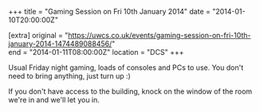+++
title = "Gaming Session on Fri 10th January 2014"
date = "2014-01-10T20:00:00Z"

[extra]
original = "https://uwcs.co.uk/events/gaming-session-on-fri-10th-january-2014-1474489088456/"    
end = "2014-01-11T08:00:00Z"
location = "DCS"
+++

Usual Friday night gaming, loads of consoles and PCs to use. You don't need to bring anything, just turn up :)

If you don't have access to the building, knock on the window of the room we're in and we'll let you in.

